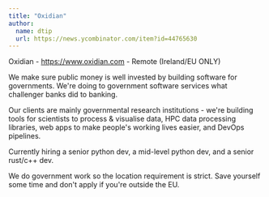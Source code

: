 ```yaml
---
title: "Oxidian"
author:
  name: dtip
  url: https://news.ycombinator.com/item?id=44765630
---
```


<JobNavigation />

Oxidian - <a href="https:&#x2F;&#x2F;www.oxidian.com" rel="nofollow">https:&#x2F;&#x2F;www.oxidian.com</a> - Remote (Ireland&#x2F;EU ONLY)

We make sure public money is well invested by building software for governments. We&#x27;re doing to government software services what challenger banks did to banking.

Our clients are mainly governmental research institutions - we&#x27;re building tools for scientists to process &amp; visualise data, HPC data processing libraries, web apps to make people&#x27;s working lives easier, and DevOps pipelines.

Currently hiring a senior python dev, a mid-level python dev, and a senior rust&#x2F;c++ dev.

We do government work so the location requirement is strict. Save yourself some time and don&#x27;t apply if you&#x27;re outside the EU.
<JobApplication />
